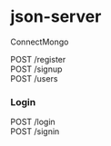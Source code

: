 # json-server
 ConnectMongo 

POST /register <br/>
POST /signup <br/>
POST /users

### Login
POST /login <br/>
POST /signin

